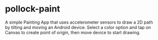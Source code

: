 pollock-paint
=============

A simple Painting App that uses accelerometer sensors to draw a 2D path by tilting and moving an Android device. Select a color option and tap on Canvas to create point of origin, then move device to start drawing. 
